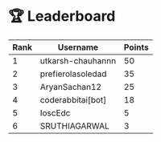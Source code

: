 # 🏆 Leaderboard

| Rank | Username | Points |
|------|----------|--------|
| 1 | utkarsh-chauhannn | 50 |
| 2 | prefierolasoledad | 35 |
| 3 | AryanSachan12 | 25 |
| 4 | coderabbitai[bot] | 18 |
| 5 | IoscEdc | 5 |
| 6 | SRUTHIAGARWAL | 3 |
